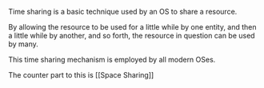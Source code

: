 Time sharing is a basic technique used by an OS to share a resource. 

By allowing the resource to be used for a little while by one entity, and then a little while by another, and so forth, the resource in question can be used by many.

This time sharing mechanism is employed by all modern OSes.

The counter part to this is [[Space Sharing]] 
